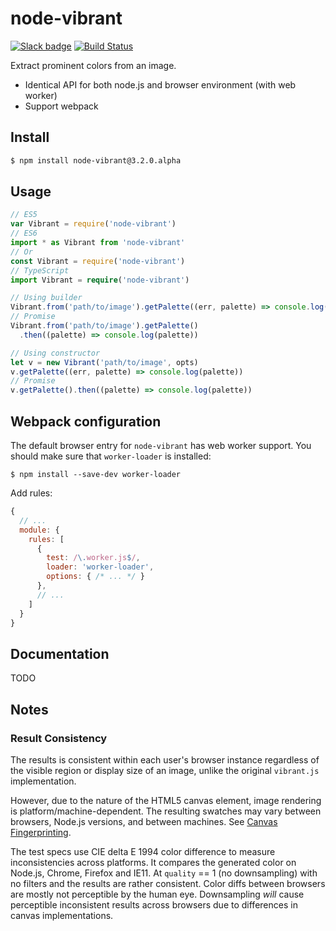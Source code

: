 # node-vibrant
[![Slack badge](https://img.shields.io/badge/slack-node_vibrant-blue.svg?logo=slack&style=plastic)](https://join.slack.com/t/node-vibrant/shared_invite/enQtNTI2Mzg2NDk5MzUxLTdkN2EwMWNkYjY0MjNiMmI2YzFjZWM3Njc3ZDJmOWVkMzBkNzYzMDBhZTBiMGI0MjAyMmJhNDc0YTNlNjA5ZGY)
[![Build Status](https://travis-ci.org/akfish/node-vibrant.svg?branch=develop)](https://travis-ci.org/akfish/node-vibrant)

Extract prominent colors from an image.

- Identical API for both node.js and browser environment (with web worker)
- Support webpack

## Install

```bash
$ npm install node-vibrant@3.2.0.alpha
```

## Usage

```typescript
// ES5
var Vibrant = require('node-vibrant')
// ES6
import * as Vibrant from 'node-vibrant'
// Or
const Vibrant = require('node-vibrant')
// TypeScript
import Vibrant = require('node-vibrant')

// Using builder
Vibrant.from('path/to/image').getPalette((err, palette) => console.log(palette))
// Promise
Vibrant.from('path/to/image').getPalette()
  .then((palette) => console.log(palette))

// Using constructor
let v = new Vibrant('path/to/image', opts)
v.getPalette((err, palette) => console.log(palette))
// Promise
v.getPalette().then((palette) => console.log(palette))
```

## Webpack configuration

The default browser entry for `node-vibrant` has web worker support. You should make sure that `worker-loader` is installed:

```
$ npm install --save-dev worker-loader
```

Add rules:
```js
{
  // ...
  module: {
    rules: [
      {
        test: /\.worker.js$/,
        loader: 'worker-loader',
        options: { /* ... */ }
      },
      // ...
    ]
  }
}
```

## Documentation

TODO

## Notes

### Result Consistency
The results is consistent within each user's browser instance regardless of the visible region or display size of an image, unlike the original `vibrant.js` implementation.

However, due to the nature of the HTML5 canvas element, image rendering is platform/machine-dependent. The resulting swatches may vary between browsers, Node.js versions, and between machines. See [Canvas Fingerprinting](https://en.wikipedia.org/wiki/Canvas_fingerprinting).

The test specs use CIE delta E 1994 color difference to measure inconsistencies across platforms. It compares the generated color on Node.js, Chrome, Firefox and IE11. At `quality` == 1 (no downsampling) with no filters and the results are rather consistent. Color diffs between browsers are mostly not perceptible by the human eye. Downsampling _will_ cause perceptible inconsistent results across browsers due to differences in canvas implementations.
